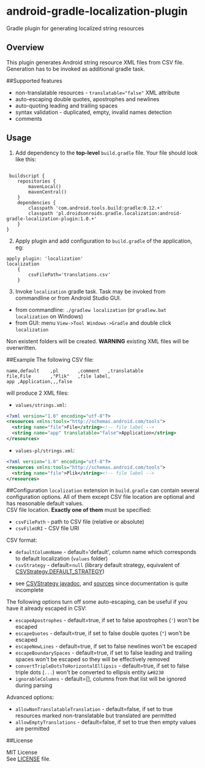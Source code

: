 android-gradle-localization-plugin
==================================

Gradle plugin for generating localized string resources

## Overview
This plugin generates Android string resource XML files from CSV file.
Generation has to be invoked as additional gradle task.
 
##Supported features
 * non-translatable resources - `translatable="false"` XML attribute
 * auto-escaping double quotes, apostrophes and newlines
 * auto-quoting leading and trailing spaces
 * syntax validation - duplicated, empty, invalid names detection
 * comments
  
## Usage
1. Add dependency to the __top-level__ `build.gradle` file.
 Your file should look like this:
 ```
 
  buildscript {
     repositories {
         mavenLocal()
         mavenCentral()
     }
     dependencies {
         classpath 'com.android.tools.build:gradle:0.12.+'
         classpath 'pl.droidsonroids.gradle.localization:android-gradle-localization-plugin:1.0.+'
     }
 }
 ```
2. Apply plugin and add configuration to `build.gradle` of the application, eg:
 ```
 apply plugin: 'localization'
 localization
     {
         csvFilePath='translations.csv'
     }
 ```
 
3. Invoke `localization` gradle task. Task may be invoked from commandline or from Android Studio GUI.
 * from commandline: `./gradlew localization` (or `gradlew.bat localization` on Windows)
 * from GUI: menu `View->Tool Windows->Gradle` and double click `localization`<br>
 
 Non existent folders will be created. __WARNING__ existing XML files will be overwritten.

##Example
The following CSV file:
```csv
name,default    ,pl       ,comment   ,translatable
file,File       ,"Plik"   ,file label,
app ,Application,,,false
```
will produce 2 XML files:
* `values/strings.xml`:
```xml
<?xml version="1.0" encoding="utf-8"?>
<resources xmlns:tools="http://schemas.android.com/tools">
  <string name="file">File</string><!-- file label -->
  <string name="app" translatable="false">Application</string>
</resources>
```
* `values-pl/strings.xml`:
```xml
<?xml version="1.0" encoding="utf-8"?>
<resources xmlns:tools="http://schemas.android.com/tools">
  <string name="file">Plik</string><!-- file label -->
</resources>
```

##Configuration
`localization` extension in `build.gradle` can contain several configuration options. All of them 
except CSV file location are optional and has reasonable default values.<br>
CSV file location. __Exactly one of them__ must be specified:
* `csvFilePath` - path to CSV file (relative or absolute)
* `csvFileURI` - CSV file URI

CSV format:
* `defaultColumnName` - default='default', column name which corresponds to default localization 
(`values` folder)
* `csvStrategy` - default=`null` (library default strategy, equivalent of 
[CSVStrategy.DEFAULT_STRATEGY](https://lucene.apache.org/solr/4_0_0/solr-core/org/apache/solr/internal/csv/CSVStrategy.html#DEFAULT_STRATEGY))
 - see [CSVStrategy javadoc](https://lucene.apache.org/solr/4_0_0/solr-core/org/apache/solr/internal/csv/CSVStrategy.html),
 and [sources](http://grepcode.com/file/repo1.maven.org/maven2/org.apache.solr/solr-core/4.8.0/org/apache/solr/internal/csv/CSVStrategy.java#CSVStrategy)
 since documentation is quite incomplete

The following options turn off some auto-escaping, can be useful if you have it already escaped in CSV:
* `escapeApostrophes` - default=true, if set to false apostrophes (`'`) won't be escaped
* `escapeQuotes` - default=true, if set to false double quotes (`"`)  won't be escaped
* `escapeNewLines` - default=true, if set to false newlines won't be escaped
* `escapeBoundarySpaces` - default=true, if set to false leading and trailing spaces
won't be escaped so they will be effectively removed
* `convertTripleDotsToHorizontalEllipsis` - default=true, if set to false triple dots (`...`) won't be converted to ellipsis entity `&#8230`
* `ignorableColumns` - default=[], columns from that list will be ignored during parsing

Advanced options:
* `allowNonTranslatableTranslation` - default=false, if set to true resources marked 
non-translatable but translated are permitted
* `allowEmptyTranslations` - default=false, if set to true then empty values are permitted
 
##License

MIT License<br>
See [LICENSE](LICENSE) file.

